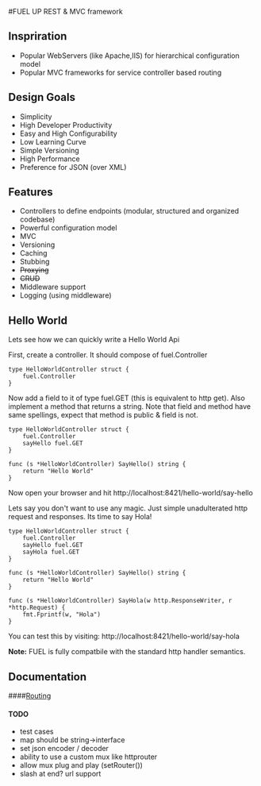 #FUEL UP
REST & MVC framework

## Inspriration
- Popular WebServers (like Apache,IIS) for hierarchical configuration model
- Popular MVC frameworks for service controller based routing

## Design Goals
- Simplicity
- High Developer Productivity
- Easy and High Configurability
- Low Learning Curve
- Simple Versioning
- High Performance
- Preference for JSON (over XML)

## Features
- Controllers to define endpoints (modular, structured and organized codebase)
- Powerful configuration model
- MVC
- Versioning
- Caching
- Stubbing
- ~~Proxying~~
- ~~CRUD~~
- Middleware support
- Logging (using middleware)

## Hello World

Lets see how we can quickly write a Hello World Api

First, create a controller. It should compose of fuel.Controller

```
type HelloWorldController struct {
	fuel.Controller
}
```

Now add a field to it of type fuel.GET (this is equivalent to http get). Also implement a method that returns a string. Note that field and method have same spellings, expect that method is public & field is not.

```
type HelloWorldController struct {
	fuel.Controller
	sayHello fuel.GET
}

func (s *HelloWorldController) SayHello() string {
	return "Hello World"
}
```
Now open your browser and hit http://localhost:8421/hello-world/say-hello

Lets say you don't want to use any magic. Just simple unadulterated http request and responses. Its time to say Hola!

```
type HelloWorldController struct {
	fuel.Controller
	sayHello fuel.GET
	sayHola fuel.GET
}

func (s *HelloWorldController) SayHello() string {
	return "Hello World"
}

func (s *HelloWorldController) SayHola(w http.ResponseWriter, r *http.Request) {
	fmt.Fprintf(w, "Hola")
}
```
You can test this by visiting: http://localhost:8421/hello-world/say-hola

**Note:** FUEL is fully compatbile with the standard http handler semantics.

## Documentation
####[Routing](./docs/routing.md)



#### TODO
- test cases
- map should be string->interface
- set json encoder / decoder
- ability to use a custom mux like httprouter
- allow mux plug and play (setRouter())
- slash at end? url support

